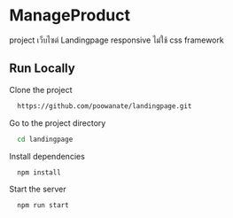 
# ManageProduct

project เว็บไซต์ Landingpage  responsive ไม่ใช้ css framework 





## Run Locally

Clone the project

```bash
  https://github.com/poowanate/landingpage.git
```

Go to the project directory

```bash
  cd landingpage
```

Install dependencies

```bash
  npm install
```

Start the server

```bash
  npm run start
```

